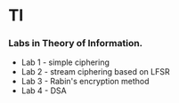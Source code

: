 # TI
### Labs in Theory of Information.
+ Lab 1 - simple ciphering
+ Lab 2 - stream ciphering based on LFSR
+ Lab 3 - Rabin's encryption method
+ Lab 4 - DSA
